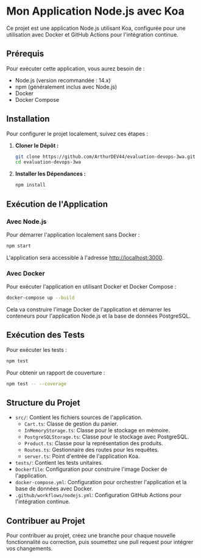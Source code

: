 # Mon Application Node.js avec Koa

Ce projet est une application Node.js utilisant Koa, configurée pour une utilisation avec Docker et GitHub Actions pour l'intégration continue.

## Prérequis

Pour exécuter cette application, vous aurez besoin de :

- Node.js (version recommandée : 14.x)
- npm (généralement inclus avec Node.js)
- Docker
- Docker Compose

## Installation

Pour configurer le projet localement, suivez ces étapes :

1. **Cloner le Dépôt :**
   ```sh
   git clone https://github.com/ArthurDEV44/evaluation-devops-3wa.git
   cd evaluation-devops-3wa
   ```

2. **Installer les Dépendances :**
   ```sh
   npm install
   ```

## Exécution de l'Application

### Avec Node.js

Pour démarrer l'application localement sans Docker :

```sh
npm start
```

L'application sera accessible à l'adresse [http://localhost:3000](http://localhost:3000).

### Avec Docker

Pour exécuter l'application en utilisant Docker et Docker Compose :

```sh
docker-compose up --build
```

Cela va construire l'image Docker de l'application et démarrer les conteneurs pour l'application Node.js et la base de données PostgreSQL.

## Exécution des Tests

Pour exécuter les tests :

```sh
npm test
```

Pour obtenir un rapport de couverture :

```sh
npm test -- --coverage
```

## Structure du Projet

- `src/`: Contient les fichiers sources de l'application.
  - `Cart.ts`: Classe de gestion du panier.
  - `InMemoryStorage.ts`: Classe pour le stockage en mémoire.
  - `PostgreSQLStorage.ts`: Classe pour le stockage avec PostgreSQL.
  - `Product.ts`: Classe pour la représentation des produits.
  - `Routes.ts`: Gestionnaire des routes pour les requêtes.
  - `server.ts`: Point d'entrée de l'application Koa.
- `tests/`: Contient les tests unitaires.
- `Dockerfile`: Configuration pour construire l'image Docker de l'application.
- `docker-compose.yml`: Configuration pour orchestrer l'application et la base de données avec Docker.
- `.github/workflows/nodejs.yml`: Configuration GitHub Actions pour l'intégration continue.

## Contribuer au Projet

Pour contribuer au projet, créez une branche pour chaque nouvelle fonctionnalité ou correction, puis soumettez une pull request pour intégrer vos changements.
